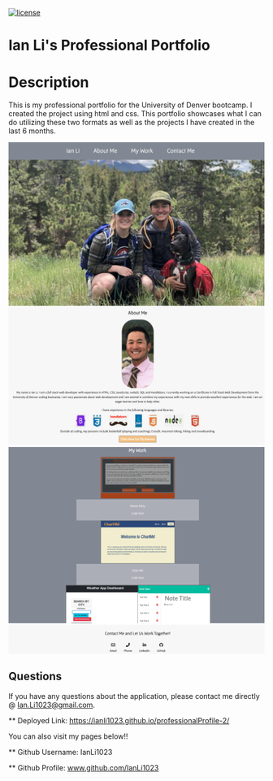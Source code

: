

[![license](https://img.shields.io/badge/license-MIT-yellow.svg)](https://opensource.org/licenses/MIT)
# Ian Li's Professional Portfolio
# Description
This is my professional portfolio for the University of Denver bootcamp. I created the project using html and css.  This portfolio showcases what I can do utilizing these two formats as well as the projects I have created in the last 6 months.

![ScreenShot](/assets/images/readmepic1.png)
![ScreenShot](/assets/images/readmepic2.png)
![ScreenShot](/assets/images/readmepic3.png)
![ScreenShot](/assets/images/readmepic4.png)

## Questions

If you have any questions about the application, please contact me directly @ Ian.Li1023@gmail.com.

** Deployed Link: https://ianli1023.github.io/professionalProfile-2/

You can also visit my pages below!!

** Github Username: IanLi1023

** Github Profile: www.github.com/IanLi1023
